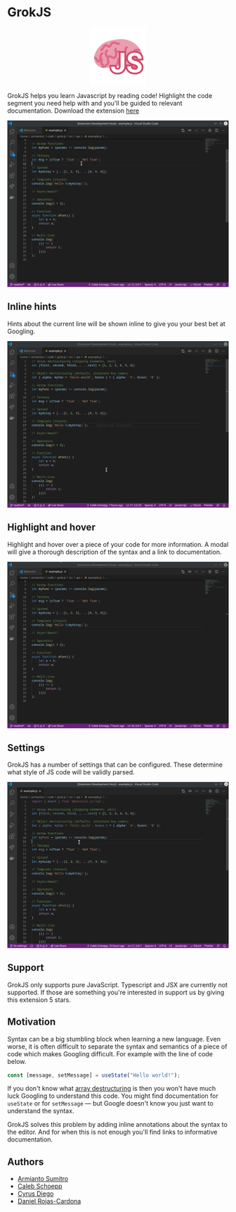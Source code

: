 # GrokJS

<p align="center">
  <img width="128" height="128" src="docs/logo.png">
</p>

GrokJS helps you learn Javascript by reading code! Highlight the code segment you need help with and you'll be guided to relevant documentation. Download the extension [here](https://marketplace.visualstudio.com/items?itemName=grokjs.grok-js)

![demo](docs/demo1.gif)

## Inline hints

Hints about the current line will be shown inline to give you your best bet at Googling.

![inline hints](docs/inline-decorator.gif)

## Highlight and hover

Highlight and hover over a piece of your code for more information. A modal will give a thorough description of the syntax and a link to documentation.

![hover](docs/hover.gif)

## Settings

GrokJS has a number of settings that can be configured. These determine what style of JS code will be validly parsed.

![settings](docs/preferences.gif)

## Support

GrokJS only supports pure JavaScript. Typescript and JSX are currently not supported. If those are something you're interested in support us by giving this extension 5 stars.

## Motivation

Syntax can be a big stumbling block when learning a new language. Even worse, it is often difficult to separate the syntax and semantics of a piece of code which makes Googling difficult. For example with the line of code below.

```js
const [message, setMessage] = useState("Hello world!");
```

If you don't know what [array destructuring](https://developer.mozilla.org/en-US/docs/Web/JavaScript/Reference/Operators/Destructuring_assignment#array_destructuring) is then you won't have much luck Googling to understand this code. You might find documentation for `useState` or for `setMessage` — but Google doesn't know you just want to understand the syntax.

GrokJS solves this problem by adding inline annotations about the syntax to the editor. And for when this is not enough you'll find links to informative documentation.


## Authors
- [Armianto Sumitro](https://github.com/armiantos)
- [Caleb Schoepp](https://github.com/calebschoepp)
- [Cyrus Diego](https://github.com/cyrusdiego)
- [Daniel Rojas-Cardona](https://github.com/drojasca)